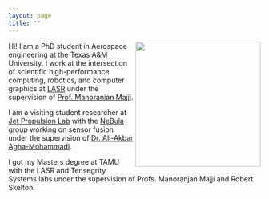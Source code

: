 ```yaml
---
layout: page
title: ""
---
```


<img align="right" width="250" height="250" src="/rcb.jiff">

Hi! I am a PhD student in Aerospace engineering at the Texas A&M University. I work at the intersection of scientific high-performance computing, robotics, and computer graphics at [LASR](https://lasr.tamu.edu/) under the supervision of [Prof. Manoranjan Majji](https://engineering.tamu.edu/aerospace/profiles/majji-manoranjan.html).

I am a visiting student researcher at [Jet Propulsion Lab](https://www.jpl.nasa.gov/) with the [NeBula](https://costar.jpl.nasa.gov/) group working on sensor fusion under the supervision of [Dr. Ali-Akbar Agha-Mohammadi](https://aliagha.site/).

I got my Masters degree at TAMU with the LASR and Tensegrity Systems labs under the supervision of Profs. Manoranjan Majji and Robert Skelton.
